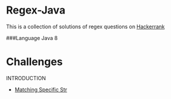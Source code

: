 # Regex-Java
This is a collection of solutions of regex questions on [Hackerrank](https://www.hackerrank.com/domains/regex/re-introduction)

###Language
Java 8

# Challenges
INTRODUCTION
* [Matching Specific Str]()

